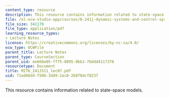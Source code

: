 ```yaml
---
content_type: resource
description: This resource contains information related to state-space models.
file: /ol-ocw-studio-app/courses/6-241j-dynamic-systems-and-control-spring-2011/71ed66d4f5063dd92ac026870dcf8237_MIT6_241JS11_lec07.pdf
file_size: 341170
file_type: application/pdf
learning_resource_types:
- Lecture Notes
license: https://creativecommons.org/licenses/by-nc-sa/4.0/
ocw_type: OCWFile
parent_title: Lecture Notes
parent_type: CourseSection
parent_uid: ee668e05-ff75-8895-0bb1-7bddd4117378
resourcetype: Document
title: MIT6_241JS11_lec07.pdf
uid: 71ed66d4-f506-3dd9-2ac0-26870dcf8237
---
```

This resource contains information related to state-space models.